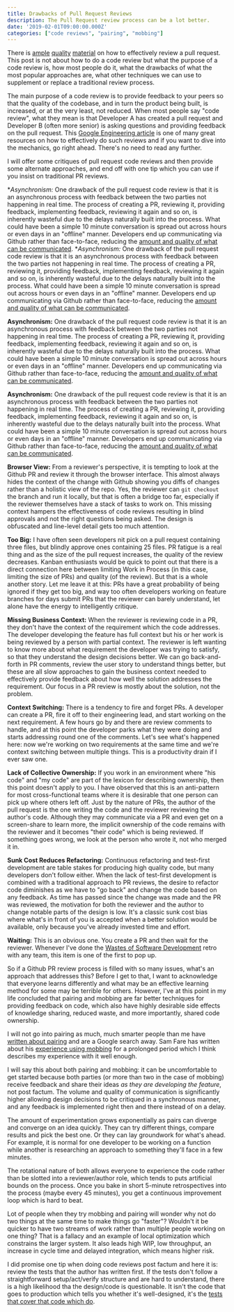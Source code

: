 ```yaml
---
title: Drawbacks of Pull Request Reviews
description: The Pull Request review process can be a lot better.
date: '2019-02-01T09:00:00.000Z'
categories: ["code reviews", "pairing", "mobbing"]
---
```

There is [ample](https://google.github.io/eng-practices/review/) [quality](https://martinfowler.com/bliki/RefinementCodeReview.html) [material](https://www.pluralsight.com/blog/tutorials/code-review) on how to effectively review a pull request. This post is not about how to do a code review but what the purpose of a code review is, how most people do it, what the drawbacks of what the most popular approaches are, what other techniques we can use to supplement or replace a traditional review process. 

The main purpose of a code review is to provide feedback to your peers so that the quality of the codebase, and in turn the product being built, is increased, or at the very least, not reduced. When most people say "code review", what they mean is that Developer A has created a pull request and Developer B (often more senior) is asking questions and providing feedback on the pull request. This [Google Engineering article](https://google.github.io/eng-practices/review/) is one of many great resources on how to effectively do such reviews and if you want to dive into the mechanics, go right ahead. There's no need to read any further.

I will offer some critiques of pull request code reviews and then provide some alternate approaches, and end off with one tip which you can use if you insist on traditional PR reviews.

**Asynchronism:* One drawback of the pull request code review is that it is an asynchronous process with feedback between the two parties not happening in real time. The process of creating a PR, reviewing it, providing feedback, implementing feedback, reviewing it again and so on, is inherently wasteful due to the delays naturally built into the process. What could have been a simple 10 minute conversation is spread out across hours or even days in an "offline" manner. Developers end up communicating via Github rather than face-to-face, reducing the [amount and quality of what can be communicated](http://agilemodeling.com/essays/communication.htm).
**Asynchronism:* One drawback of the pull request code review is that it is an asynchronous process with feedback between the two parties not happening in real time. The process of creating a PR, reviewing it, providing feedback, implementing feedback, reviewing it again and so on, is inherently wasteful due to the delays naturally built into the process. What could have been a simple 10 minute conversation is spread out across hours or even days in an "offline" manner. Developers end up communicating via Github rather than face-to-face, reducing the [amount and quality of what can be communicated](http://agilemodeling.com/essays/communication.htm).

**Asynchronism:** One drawback of the pull request code review is that it is an asynchronous process with feedback between the two parties not happening in real time. The process of creating a PR, reviewing it, providing feedback, implementing feedback, reviewing it again and so on, is inherently wasteful due to the delays naturally built into the process. What could have been a simple 10 minute conversation is spread out across hours or even days in an "offline" manner. Developers end up communicating via Github rather than face-to-face, reducing the [amount and quality of what can be communicated](http://agilemodeling.com/essays/communication.htm).

**Asynchronism:** One drawback of the pull request code review is that it is an asynchronous process with feedback between the two parties not happening in real time. The process of creating a PR, reviewing it, providing feedback, implementing feedback, reviewing it again and so on, is inherently wasteful due to the delays naturally built into the process. What could have been a simple 10 minute conversation is spread out across hours or even days in an "offline" manner. Developers end up communicating via Github rather than face-to-face, reducing the [amount and quality of what can be communicated](http://agilemodeling.com/essays/communication.htm).

**Browser View:** From a reviewer's perspective, it is tempting to look at the Github PR and review it through the browser interface. This almost always hides the context of the change with Github showing you diffs of changes rather than a holistic view of the repo. Yes, the reviewer can `git checkout` the branch and run it locally, but that is often a bridge too far, especially if the reviewer themselves have a stack of tasks to work on. This missing context hampers the effectiveness of code reviews resulting in blind approvals and not the right questions being asked. The design is obfuscated and line-level detail gets too much attention.

**Too Big:** I have often seen developers nit pick on a pull request containing three files, but blindly approve ones containing 25 files. PR fatigue is a real thing and as the size of the pull request increases, the quality of the review decreases. Kanban enthusiasts would be quick to point out that there is a direct connection here between limiting Work in Process (in this case, limiting the size of PRs) and quality (of the review). But that is a whole another story. Let me leave it at this: PRs have a great probability of being ignored if they get too big, and way too often developers working on feature branches for days submit PRs that the reviewer can barely understand, let alone have the energy to intelligently critique.

**Missing Business Context:** When the reviewer is reviewing code in a PR, they don't have the context of the requirement which the code addresses. The developer developing the feature has full context but his or her work is being reviewed by a person with partial context. The reviewer is left wanting to know more about what requirement the developer was trying to satisfy, so that they understand the design decisions better. We can go back-and-forth in PR comments, review the user story to understand things better, but these are all slow approaches to gain the business context needed to effectively provide feedback about how well the solution addresses the requirement. Our focus in a PR review is mostly about the solution, not the problem.

**Context Switching:** There is a tendency to fire and forget PRs. A developer can create a PR, fire it off to their engineering lead, and start working on the next requirement. A few hours go by and there are review comments to handle, and at this point the developer parks what they were doing and starts addressing round one of the comments. Let's see what's happened here: now we're working on two requirements at the same time and we're context switching between multiple things. This is a productivity drain if I ever saw one.

**Lack of Collective Ownership:** If you work in an environment where "his code" and "my code" are part of the lexicon for describing ownership, then this point doesn't apply to you. I have observed that this is an anti-pattern for most cross-functional teams where it is desirable that one person can pick up where others left off. Just by the nature of PRs, the author of the pull request is the one writing the code and the reviewer reviewing the author's code. Although they may communicate via a PR and even get on a screen-share to learn more, the implicit ownership of the code remains with the reviewer and it becomes "their code" which is being reviewed. If something goes wrong, we look at the person who wrote it, not who merged it in.

**Sunk Cost Reduces Refactoring:** Continuous refactoring and test-first development are table stakes for producing high quality code, but many developers don't follow either. When the lack of test-first development is combined with a traditional approach to PR reviews, the desire to refactor code diminishes as we have to "go back" and change the code based on any feedback. As time has passed since the change was made and the PR was reviewed, the motivation for both the reviewer and the author to change notable parts of the design is low. It's a classic sunk cost bias where what's in front of you is accepted when a better solution would be available, only because you've already invested time and effort.

**Waiting:** This is an obvious one. You create a PR and then wait for the reviewer. Whenever I've done the [Wastes of Software Development](https://hackernoon.com/7-wastes-in-lean-software-development-and-how-to-prevent-them-7bi3tqp) retro with any team, this item is one of the first to pop up.

So if a Github PR review process is filled with so many issues, what's an approach that addresses this? Before I get to that, I want to acknowledge that everyone learns differently and what may be an effective learning method for some may be terrible for others. However, I've at this point in my life concluded that pairing and mobbing are far better techniques for providing feedback on code, which also have highly desirable side effects of knowledge sharing, reduced waste, and more importantly, shared code ownership.

I will not go into pairing as much, much smarter people than me have [written about pairing](https://wiki.c2.com/?PairProgrammingBenefits) and are a Google search away. Sam Fare has written about his [experience using mobbing](https://medium.com/comparethemarket/i-did-mob-programming-every-day-for-5-months-heres-what-i-learnt-b586fb8b67c) for a prolonged period which I think describes my experience with it well enough.

I will say this about both pairing and mobbing: it can be uncomfortable to get started because both parties (or more than two in the case of mobbing) receive feedback and share their ideas _as they are developing the feature_, not post factum. The volume and quality of communication is significantly higher allowing design decisions to be critiqued in a synchronous manner, and any feedback is implemented right then and there instead of on a delay.

The amount of experimentation grows exponentially as pairs can diverge and converge on an idea quickly. They can try different things, compare results and pick the best one. Or they can lay groundwork for what's ahead. For example, it is normal for one developer to be working on a function while another is researching an approach to something they'll face in a few minutes.

The rotational nature of both allows everyone to experience the code rather than be slotted into a reviewer/author role, which tends to puts artificial bounds on the process. Once you bake in short 5-minute retrospectives into the process (maybe every 45 minutes), you get a continuous improvement loop which is hard to beat.

Lot of people when they try mobbing and pairing will wonder why not do two things at the same time to make things go "faster"? Wouldn't it be quicker to have two streams of work rather than multiple people working on one thing? That is a fallacy and an example of local optimization which constrains the larger system. It also leads high WIP, low throughput, an increase in cycle time and delayed integration, which means higher risk.

I did promise one tip when doing code reviews post factum and here it is: review the tests that the author has written first. If the tests don't follow a straightforward setup/act/verify structure and are hard to understand, there is a high likelihood tha the design/code is questionable. It isn't the code that goes to production which tells you whether it's well-designed, it's the [tests that cover that code which do](http://wiki.c2.com/?TestDrivenDevelopment).

